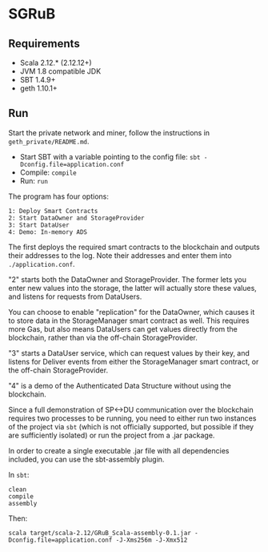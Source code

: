 # SGRuB

## Requirements

* Scala 2.12.* (2.12.12+)
* JVM 1.8 compatible JDK
* SBT 1.4.9+
* geth 1.10.1+

## Run

Start the private network and miner, follow the instructions in `geth_private/README.md`.

* Start SBT with a variable pointing to the config file: `sbt -Dconfig.file=application.conf`
* Compile: `compile`
* Run: `run`

The program has four options:
```
1: Deploy Smart Contracts
2: Start DataOwner and StorageProvider
3: Start DataUser
4: Demo: In-memory ADS
```

The first deploys the required smart contracts
to the blockchain and outputs their addresses to the log.
Note their addresses and enter them into `./application.conf`.

"2" starts both the DataOwner and StorageProvider. The former lets you enter
new values into the storage, the latter will actually store these values, and listens
for requests from DataUsers.

You can choose to enable "replication" for the DataOwner, which causes it to store
data in the StorageManager smart contract as well. This requires more Gas, but
also means DataUsers can get values directly from the blockchain, rather than via
the off-chain StorageProvider.

"3" starts a DataUser service, which can request values by their key, and listens
for Deliver events from either the StorageManager smart contract, or the off-chain
StorageProvider.

"4" is a demo of the Authenticated Data Structure without using the blockchain.

Since a full demonstration of SP<->DU communication over the blockchain requires
two processes to be running, you need to either run two instances of the project via
`sbt` (which is not officially supported, but possible if they are sufficiently isolated)
or run the project from a .jar package.

In order to create a single executable .jar file with all dependencies
included, you can use the sbt-assembly plugin.

In `sbt`:
```
clean
compile
assembly
```

Then: 
```
scala target/scala-2.12/GRuB_Scala-assembly-0.1.jar -Dconfig.file=application.conf -J-Xms256m -J-Xmx512
```